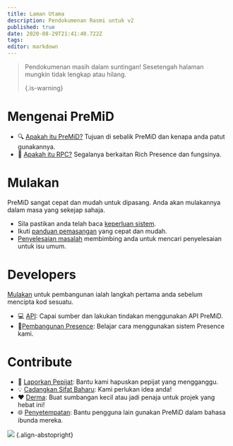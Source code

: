 ```yaml
---
title: Laman Utama
description: Pendokumenan Rasmi untuk v2
published: true
date: 2020-08-29T21:41:40.722Z
tags:
editor: markdown
---
```


> Pendokumenan masih dalam suntingan! Sesetengah halaman mungkin tidak lengkap atau hilang. 
> 
> {.is-warning}

# Mengenai PreMiD
- :mag: [Apakah itu PreMiD?](/about) Tujuan di sebalik PreMiD dan kenapa anda patut gunakannya.
- :link: [Apakah itu RPC?](https://discordapp.com/rich-presence) Segalanya berkaitan Rich Presence dan fungsinya.

# Mulakan

PreMiD sangat cepat dan mudah untuk dipasang. Anda akan mulakannya dalam masa yang sekejap sahaja.

- Sila pastikan anda telah baca [keperluan sistem](/install/requirements).
- Ikuti [panduan pemasangan](/install) yang cepat dan mudah.
- [Penyelesaian masalah](/troubleshooting) membimbing anda untuk mencari penyelesaian untuk isu umum.

# Developers

[Mulakan](/dev) untuk pembangunan ialah langkah pertama anda sebelum mencipta kod sesuatu.

- :computer: [API](/dev/api): Capai sumber dan lakukan tindakan menggunakan API PreMiD.
- :wrench:[Pembangunan Presence](/dev/presence): Belajar cara menggunakan sistem Presence kami.

# Contribute
- :bug: [Laporkan Pepijat](https://github.com/PreMiD): Bantu kami hapuskan pepijat yang mengganggu.
- :bulb: [Cadangkan Sifat Baharu](https://discord.premid.app/): Kami perlukan idea anda!
- :heart: [Derma](https://www.patreon.com/Timeraa): Buat sumbangan kecil atau jadi penaja untuk projek yang hebat ini!
- :globe_with_meridians: [Penyetempatan](https://translate.premid.app): Bantu pengguna lain gunakan PreMiD dalam bahasa ibunda mereka.

![](https://beta.premid.app/img/logo.2b414dc2.gif) {.align-abstopright}